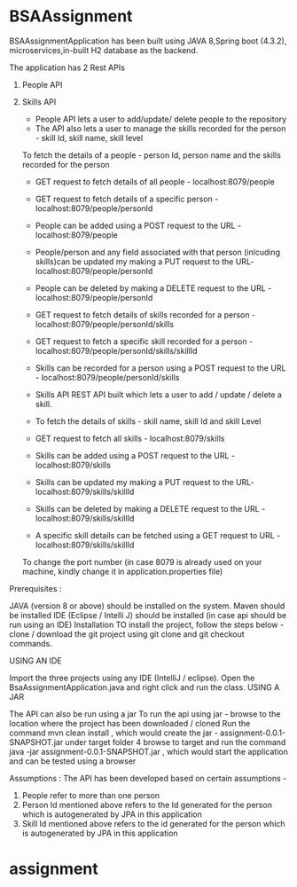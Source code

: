 # BSAAssignment
BSAAssignmentApplication has been built using JAVA 8,Spring boot (4.3.2), microservices,in-built H2 database as the backend.

The application has 2 Rest APIs 
1. People API 
2. Skills API


   - People API lets a user to add/update/ delete people to the repository
   - The API also lets a user to manage the skills recorded for the person - skill Id, skill name, skill level
   
   To fetch the details of a people - person Id, person name and the skills recorded for the person 
    - GET request  to fetch details of all people - localhost:8079/people
	- GET request  to fetch details of a specific person - localhost:8079/people/personId   
	- People can be added using a POST request to the URL - localhost:8079/people
    - People/person and any field associated with that person (inlcuding skills)can be updated my making a PUT request to the URL- localhost:8079/people/personId
    - People can be deleted by making a DELETE request to the URL - localhost:8079/people/personId
	- GET request  to fetch details of skills recorded for a person - localhost:8079/people/personId/skills
	- GET request to fetch a specific skill recorded for a person - localhost:8079/people/personId/skills/skillId
	- Skills can be recorded for a person using a POST request to the URL - localhost:8079/people/personId/skills
	
	
	
   - Skills API
   REST API built which lets a user to add / update / delete a skill.
   
    - To fetch the details of skills - skill name, skill Id and skill Level 
    -  GET request to fetch all skills  - localhost:8079/skills
    - Skills can be added using a POST request to the URL - localhost:8079/skills
    - Skills can be updated my making a PUT request to the URL- localhost:8079/skills/skillId
    - Skills can be deleted by making a DELETE request to the URL - localhost:8079/skills/skillId
	- A specific skill details can be fetched using a GET request to URL - localhost:8079/skills/skillId
    
    To change the port number (in case 8079 is already used on your machine, kindly change it in application.properties file)

Prerequisites :

JAVA (version 8 or above) should be installed on the system.
Maven should be installed
IDE (Eclipse / Intelli J) should be installed (in case api should be run using an IDE)
Installation TO install the project, follow the steps below - clone / download the git project using git clone and git checkout commands.

USING AN IDE

Import the three projects using any IDE (IntelliJ / eclipse).
Open the BsaAssignmentApplication.java and right click and run the class.
USING A JAR

The API can also be run using a jar
To run the api using jar - browse to the location where the project has been downloaded / cloned
Run the command mvn clean install , which would create the jar - assignment-0.0.1-SNAPSHOT.jar under target folder 4 browse to target and run the command java -jar assignment-0.0.1-SNAPSHOT.jar , which would start the application and can be tested using a browser
   
Assumptions :
The API has been developed based on certain assumptions -
1. People refer to more than one person
2. Person Id mentioned above refers to the Id generated for the person which is autogenerated by JPA in this application
3. Skill Id mentioned above refers to the id generated for the person which is autogenerated by JPA in this application
   


# assignment